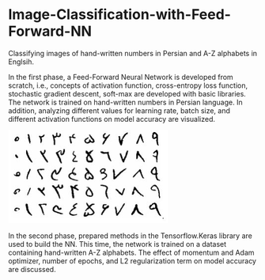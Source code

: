 # Image-Classification-with-Feed-Forward-NN
Classifying images of hand-written numbers in Persian and A-Z alphabets in Englsih.

In the first phase, a Feed-Forward Neural Network is developed from scratch, i.e., concepts of activation function, cross-entropy loss function, stochastic gradient descent, soft-max are developed with basic libraries. The network is trained on hand-written numbers in Persian language. In addition, analyzing different values for learning rate, batch size, and different activation functions on model accuracy are visualized. 

![im1](./images/1.JPG)

In the second phase, prepared methods in the Tensorflow.Keras library are used to build the NN. This time, the network is trained on a dataset containing hand-written A-Z alphabets. The effect of momentum and Adam optimizer, number of epochs, and L2 regularization term on model accuracy are discussed. 
